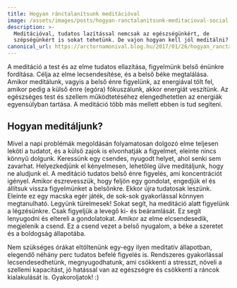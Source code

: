 ```yaml
---
title: Hogyan ránctalanítsunk meditációval
image: /assets/images/posts/hogyan-ranctalanitsunk-meditacioval-social.jpg
description: >-
  Meditációval, tudatos lazítással nemcsak az egészségünkért, de
  szépségünkért is sokat tehetünk. De vajon hogyan kell jól meditálni?
canonical_url: https://arctornamonival.blog.hu/2017/01/26/hogyan_ranctalanitsunk_meditacioval
---
```


A meditáció a test és az elme tudatos ellazítása, figyelmünk belső énünkre
fordítása. Célja az elme lecsendesítése, és a belső béke megtalálása. Amikor
meditálunk, vagyis a belső énre figyelünk, az energiával tölt fel, amikor pedig
a külső énre (egóra) fókuszálunk, akkor energiát veszítünk. Az egészséges test
és szellem működtetéséhez elengedhetetlen az energiák egyensúlyban tartása. A
meditáció több más mellett ebben is tud segíteni.

## Hogyan meditáljunk?
Mivel a napi problémák megoldásán folyamatosan dolgozó elme teljesen leköti a
tudatot, és a külső zajok is elvonhatják a figyelmet, eleinte nincs könnyű
dolgunk. Keressünk egy csendes, nyugodt helyet, ahol senki sem zavarhat.
Helyezkedjünk el kényelmesen, lehetőleg ülve meditáljunk, hogy ne aludjunk el. A
meditáció tudatos belső énre figyelés, ami koncentrációt igényel. Amikor
észrevesszük, hogy feljön egy gondolat, engedjük el és állítsuk vissza
figyelmünket a belsőnkre. Ekkor újra tudatosak leszünk. Eleinte ez egy macska
egér játék, de sok-sok gyakorlással könnyen megtanulható. Legyünk türelmesek!
Sokat segít, ha meditáció alatt figyelünk a légzésünkre. Csak figyeljük a levegő
ki- és beáramlását. Ez segít lenyugodni és eltereli a gondolatokat. Amikor az
elme elcsendesedik, megjelenik a csend. Ez a csend vezet a belső nyugalom, a
béke a szeretet és a boldogság állapotába.

Nem szükséges órákat eltöltenünk egy-egy ilyen meditatív állapotban, elegendő
néhány perc tudatos befelé figyelés is. Rendszeres gyakorlással
lecsendesedhetünk, megnyugodhatunk, ami csökkenti a stresszt, növeli a szellemi
kapacitást, jó hatással van az egészségre és csökkenti a ráncok kialakulását is.
Gyakoroljatok! :)
